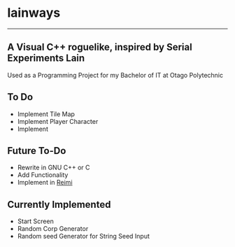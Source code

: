 # lainways
---
A Visual C++ roguelike, inspired by Serial Experiments Lain
---

Used as a Programming Project for my Bachelor of IT at Otago Polytechnic


## To Do
* Implement Tile Map
* Implement Player Character
* Implement 


## Future To-Do
* Rewrite in GNU C++ or C
* Add Functionality
* Implement in [Reimi](https://git.lain.church/tA/reimi "Reimi Roguelike Engine")


## Currently Implemented
* Start Screen
* Random Corp Generator
* Random seed Generator for String Seed Input
